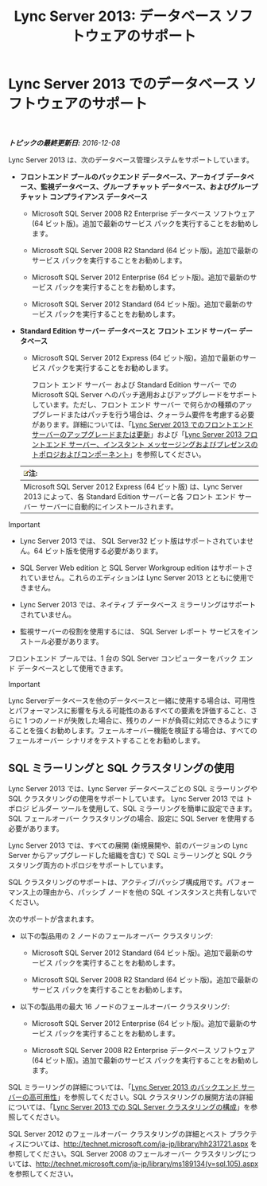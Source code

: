 ﻿---
title: 'Lync Server 2013: データベース ソフトウェアのサポート'
TOCTitle: データベース ソフトウェアのサポート
ms:assetid: e05d0032-bbea-4e61-987d-d07b1c045fd5
ms:mtpsurl: https://technet.microsoft.com/ja-jp/library/Gg398990(v=OCS.15)
ms:contentKeyID: 48273828
ms.date: 12/10/2016
mtps_version: v=OCS.15
ms.translationtype: HT
---

# Lync Server 2013 でのデータベース ソフトウェアのサポート

 

_**トピックの最終更新日:** 2016-12-08_

Lync Server 2013 は、次のデータベース管理システムをサポートしています。

  - **フロントエンド プールのバックエンド データベース、アーカイブ データベース、監視データベース、グループ チャット データベース、およびグループ チャット コンプライアンス データベース**
    
      - Microsoft SQL Server 2008 R2 Enterprise データベース ソフトウェア (64 ビット版)。追加で最新のサービス パックを実行することをお勧めします。
    
      - Microsoft SQL Server 2008 R2 Standard (64 ビット版)。追加で最新のサービス パックを実行することをお勧めします。
    
      - Microsoft SQL Server 2012 Enterprise (64 ビット版)。追加で最新のサービス パックを実行することをお勧めします。
    
      - Microsoft SQL Server 2012 Standard (64 ビット版)。追加で最新のサービス パックを実行することをお勧めします。

  - **Standard Edition サーバー データベースと フロント エンド サーバー データベース**
    
      - Microsoft SQL Server 2012 Express (64 ビット版)。追加で最新のサービス パックを実行することをお勧めします。
        
        フロント エンド サーバー および Standard Edition サーバー での Microsoft SQL Server へのパッチ適用およびアップグレードをサポートしています。ただし、フロント エンド サーバー で何らかの種類のアップグレードまたはパッチを行う場合は、クォーラム要件を考慮する必要があります。詳細については、「[Lync Server 2013 でのフロントエンド サーバーのアップグレードまたは更新](lync-server-2013-upgrade-or-update-front-end-servers.md)」および「[Lync Server 2013 フロントエンド サーバー、インスタント メッセージングおよびプレゼンスのトポロジおよびコンポーネント](lync-server-2013-topologies-and-components-for-front-end-servers-instant-messaging-and-presence.md)」を参照してください。
    
    <table>
    <thead>
    <tr class="header">
    <th><img src="images/Gg412781.note(OCS.15).gif" title="note" alt="note" />注:</th>
    </tr>
    </thead>
    <tbody>
    <tr class="odd">
    <td>Microsoft SQL Server 2012 Express (64 ビット版) は、Lync Server 2013 によって、各 Standard Edition サーバーと各 フロント エンド サーバー サーバーに自動的にインストールされます。</td>
    </tr>
    </tbody>
    </table>



> [!IMPORTANT]
> <UL>
> <LI>
> <P>Lync Server 2013 では、 SQL Server32 ビット版はサポートされていません。64 ビット版を使用する必要があります。</P>
> <LI>
> <P>SQL Server Web edition と SQL Server Workgroup edition はサポートされていません。これらのエディションは Lync Server 2013 とともに使用できません。</P>
> <LI>
> <P>Lync Server 2013 では、ネイティブ データベース ミラーリングはサポートされていません。</P>
> <LI>
> <P>監視サーバーの役割を使用するには、 SQL Server レポート サービスをインストール必要があります。</P></LI></UL>



フロントエンド プールでは、1 台の SQL Server コンピューターをバック エンド データベースとして使用できます。


> [!IMPORTANT]
> Lync Serverデータベースを他のデータベースと一緒に使用する場合は、可用性とパフォーマンスに影響を与える可能性のあるすべての要素を評価すること、さらに 1 つのノードが失敗した場合に、残りのノードが負荷に対応できるようにすることを強くお勧めします。フェールオーバー機能を検証する場合は、すべてのフェールオーバー シナリオをテストすることをお勧めします。



## SQL ミラーリングと SQL クラスタリングの使用

Lync Server 2013 では、Lync Server データベースごとの SQL ミラーリングや SQL クラスタリングの使用をサポートしています。 Lync Server 2013 では トポロジ ビルダー ツールを使用して、SQL ミラーリングを簡単に設定できます。SQL フェールオーバー クラスタリングの場合、設定に SQL Server を使用する必要があります。

Lync Server 2013 では、すべての展開 (新規展開や、前のバージョンの Lync Server からアップグレードした組織を含む) で SQL ミラーリングと SQL クラスタリング両方のトポロジをサポートしています。

SQL クラスタリングのサポートは、アクティブ/パッシブ構成用です。パフォーマンス上の理由から、パッシブ ノードを他の SQL インスタンスと共有しないでください。

次のサポートが含まれます。

  - 以下の製品用の 2 ノードのフェールオーバー クラスタリング:
    
      - Microsoft SQL Server 2012 Standard (64 ビット版)。追加で最新のサービス パックを実行することをお勧めします。
    
      - Microsoft SQL Server 2008 R2 Standard (64 ビット版)。追加で最新のサービス パックを実行することをお勧めします。

  - 以下の製品用の最大 16 ノードのフェールオーバー クラスタリング:
    
      - Microsoft SQL Server 2012 Enterprise (64 ビット版)。追加で最新のサービス パックを実行することをお勧めします。
    
      - Microsoft SQL Server 2008 R2 Enterprise データベース ソフトウェア (64 ビット版)。追加で最新のサービス パックを実行することをお勧めします。

SQL ミラーリングの詳細については、「[Lync Server 2013 のバックエンド サーバーの高可用性](lync-server-2013-back-end-server-high-availability.md)」を参照してください。SQL クラスタリングの展開方法の詳細については、「[Lync Server 2013 での SQL Server クラスタリングの構成](lync-server-2013-configure-sql-server-clustering.md)」を参照してください。

SQL Server 2012 のフェールオーバー クラスタリングの詳細とベスト プラクティスについては、<http://technet.microsoft.com/ja-jp/library/hh231721.aspx> を参照してください。SQL Server 2008 のフェールオーバー クラスタリングについては、<http://technet.microsoft.com/ja-jp/library/ms189134(v=sql.105).aspx> を参照してください。

